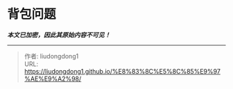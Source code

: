 # 背包问题

***本文已加密，因此其原始内容不可见！***

---

> 作者: liudongdong1  
> URL: https://liudongdong1.github.io/%E8%83%8C%E5%8C%85%E9%97%AE%E9%A2%98/  

